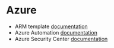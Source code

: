 # Azure

* ARM template [documentation](https://docs.microsoft.com/en-us/azure/azure-resource-manager/templates)
* Azure Automation [documentation](https://docs.microsoft.com/en-us/azure/automation)
* Azure Security Center [documentation](https://docs.microsoft.com/en-us/azure/security-center)
